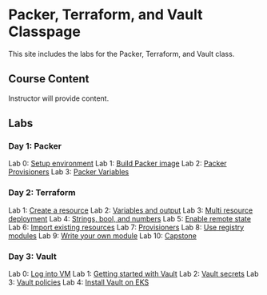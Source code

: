 # Packer, Terraform, and Vault Classpage

This site includes the labs for the Packer, Terraform, and Vault class.

## Course Content   
Instructor will provide content.

## Labs
### Day 1: Packer
Lab 0: [Setup environment](labs/lab0-setup/)
Lab 1: [Build Packer image](labs/packer-lab1-build/)
Lab 2: [Packer Provisioners](labs/packer-lab2-provisioner/)
Lab 3: [Packer Variables](labs/packer-lab3-variables/)

### Day 2: Terraform
Lab 1: [Create a resource](labs/tf-lab1-first-instance/)
Lab 2: [Variables and output](labs/tf-lab2-variables-and-output/)
Lab 3: [Multi resource deployment]( labs/tf-lab3-more-variables/)
Lab 4: [Strings, bool, and numbers](labs/tf-lab4-even-more-variables/)
Lab 5: [Enable remote state](labs/tf-lab5-remote-state/)
Lab 6: [Import existing resources](labs/tf-lab6-import/)
Lab 7: [Provisioners](labs/tf-lab7-provisioner/)
Lab 8: [Use registry modules](labs/tf-lab8-module/)
Lab 9: [Write your own module](labs/tf-lab9-write-module/)
Lab 10: [Capstone](labs/tf-lab10-capstone/)

### Day 3: Vault
Lab 0: [Log into VM](labs/vault-lab0-access-vms/)
Lab 1: [Getting started with Vault](labs/vault-lab1-install-vault/)
Lab 2: [Vault secrets](labs/vault-lab2-secrets/)
Lab 3: [Vault policies](labs/vault-lab3-policies/)
Lab 4: [Install Vault on EKS](labs/vault-lab4-install-vault-eks/)

